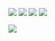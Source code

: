  ![](http://github-profile-summary-cards.vercel.app/api/cards/repos-per-language?username=Nokskiy&theme=aura_dark) 
 ![](http://github-profile-summary-cards.vercel.app/api/cards/most-commit-language?username=Nokskiy&theme=aura_dark) 
 ![](http://github-profile-summary-cards.vercel.app/api/cards/stats?Nokskiy=vn7n24fzkq&theme=aura_dark)
 ![](http://github-profile-summary-cards.vercel.app/api/cards/productive-time?username=Nokskiy&theme=aura_dark&utcOffset=5) 


 ![](http://github-profile-summary-cards.vercel.app/api/cards/profile-details?username=Nokskiy&theme=aura_dark) 
<!--
**Nokskiy/Nokskiy** is a ✨ _special_ ✨ repository because its `README.md` (this file) appears on your GitHub profile.

Here are some ideas to get you started:

- 🔭 I’m currently working on ...
- 🌱 I’m currently learning ...
- 👯 I’m looking to collaborate on ...
- 🤔 I’m looking for help with ...
- 💬 Ask me about ...
- 📫 How to reach me: ...
- 😄 Pronouns: ...
- ⚡ Fun fact: ...
-->
